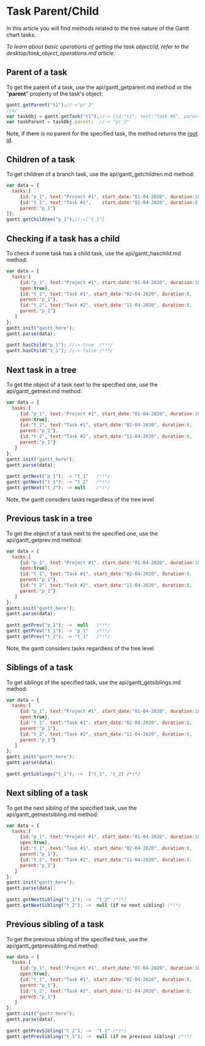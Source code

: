 Task Parent/Child
=============================

In this article you will find methods related to the tree nature of the Gantt chart tasks.

*To learn about basic operations of getting the task object/id, refer to the desktop/task_object_operations.md article.*

Parent of a task
---------------------------------------
To get the parent of a task, use the api/gantt_getparent.md method or the "**parent**" property of the task's object:

~~~js
gantt.getParent("t1");//->"pr_2"
//or
var taskObj = gantt.getTask("t1");//-> {id:"t1", text:"Task #5", parent:"pr_2", ...}
var taskParent = taskObj.parent;  //-> "pr_2"
~~~
Note, if there is no parent for the specified task, the method returns the [root id](api/gantt_root_id_config.md).



Children of a task
--------------------------
To get children of a branch task, use the api/gantt_getchildren.md method:

~~~js
var data = {
  tasks:[
     {id:"p_1", text:"Project #1", start_date:"01-04-2020", duration:18},
     {id:"t_1", text:"Task #1",    start_date:"02-04-2020", duration:8,
     parent:"p_1"}
]};
gantt.getChildren("p_1");//->["t_1"]
~~~



Checking if a task has a child
----------------------------------------
To check if some task has a child task, use the api/gantt_haschild.md method:

~~~js
var data = {
  tasks:[
     {id:"p_1", text:"Project #1", start_date:"01-04-2020", duration:18, 
     open:true},
     {id:"t_1", text:"Task #1", start_date:"02-04-2020", duration:8,
     parent:"p_1"},
     {id:"t_2", text:"Task #2", start_date:"11-04-2020", duration:8,
     parent:"p_1"}
   ]
};
gantt.init("gantt_here");
gantt.parse(data);
 
gantt.hasChild("p_1"); //-> true  /*!*/
gantt.hasChild("t_1"); //-> false /*!*/
~~~

Next task in a tree
--------------------------------------
To get the object of a task next to the specified one, use the api/gantt_getnext.md method:

~~~js
var data = {
  tasks:[
     {id:"p_1", text:"Project #1", start_date:"01-04-2020", duration:18, 
     open:true},
     {id:"t_1", text:"Task #1", start_date:"02-04-2020", duration:8,
     parent:"p_1"},
     {id:"t_2", text:"Task #2", start_date:"11-04-2020", duration:8,
     parent:"p_1"}
   ]
};
gantt.init("gantt_here");
gantt.parse(data);
 
gantt.getNext("p_1"); -> "t_1"   /*!*/
gantt.getNext("t_1"); -> "t_2"   /*!*/
gantt.getNext("t_2"); -> null    /*!*/
~~~

Note, the gantt considers tasks regardless of the tree level


Previous task in a tree
--------------------------------------
To get the object of a task next to the specified one, use the api/gantt_getprev.md method:

~~~js
var data = {
  tasks:[
     {id:"p_1", text:"Project #1", start_date:"01-04-2020", duration:18, 
     open:true},
     {id:"t_1", text:"Task #1", start_date:"02-04-2020", duration:8,
     parent:"p_1"},
     {id:"t_2", text:"Task #2", start_date:"11-04-2020", duration:8,
     parent:"p_1"}
   ]
};
gantt.init("gantt_here");
gantt.parse(data);
 
gantt.getPrev("p_1"); ->  null   /*!*/
gantt.getPrev("t_1"); -> "p_1"   /*!*/
gantt.getPrev("t_2"); -> "t_1"   /*!*/
~~~

Note, the gantt considers tasks regardless of the tree level


Siblings of a task
---------------------------------------
To get siblings of the specified task, use the  api/gantt_getsiblings.md method:

~~~js
var data = {
  tasks:[
     {id:"p_1", text:"Project #1", start_date:"01-04-2020", duration:18, 
     open:true},
     {id:"t_1", text:"Task #1", start_date:"02-04-2020", duration:8,
     parent:"p_1"},
     {id:"t_2", text:"Task #2", start_date:"11-04-2020", duration:8,
     parent:"p_1"}
   ]
};
gantt.init("gantt_here");
gantt.parse(data);
 
gantt.getSiblings("t_1"); ->  ["t_1", "t_2] /*!*/
~~~


Next sibling of a task
---------------------------------------
To get the next sibling of the specified task, use the  api/gantt_getnextsibling.md method:

~~~js
var data = {
  tasks:[
     {id:"p_1", text:"Project #1", start_date:"01-04-2020", duration:18, 
     open:true},
     {id:"t_1", text:"Task #1", start_date:"02-04-2020", duration:8,
     parent:"p_1"},
     {id:"t_2", text:"Task #2", start_date:"11-04-2020", duration:8,
     parent:"p_1"}
   ]
};
gantt.init("gantt_here");
gantt.parse(data);
 
gantt.getNextSibling("t_1"); ->  "t_2" /*!*/
gantt.getNextSibling("t_2"); ->  null (if no next sibling) /*!*/
~~~


Previous sibling of a task
---------------------------------------
To get the previous sibling of the specified task, use the  api/gantt_getprevsibling.md method:

~~~js
var data = {
  tasks:[
     {id:"p_1", text:"Project #1", start_date:"01-04-2020", duration:18, 
     open:true},
     {id:"t_1", text:"Task #1", start_date:"02-04-2020", duration:8,
     parent:"p_1"},
     {id:"t_2", text:"Task #2", start_date:"11-04-2020", duration:8,
     parent:"p_1"}
   ]
};
gantt.init("gantt_here");
gantt.parse(data);
 
gantt.getPrevSibling("t_2"); ->  "t_1" /*!*/
gantt.getPrevSibling("t_1"); ->  null (if no previous sibling) /*!*/
~~~



